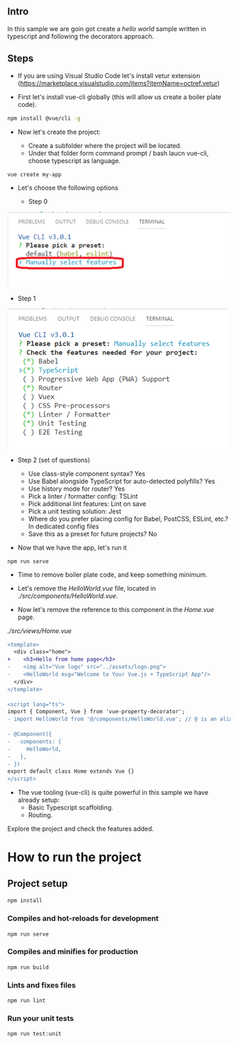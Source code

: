 ## Intro

In this sample we are goin got create a _hello world_ sample written in typescript and following the decorators approach.

## Steps

- If you are using Visual Studio Code let's install vetur extension (https://marketplace.visualstudio.com/items?itemName=octref.vetur)

- First let's install vue-cli globally (this will allow us create a boiler plate code).

```bash
npm install @vue/cli -g
```

- Now let's create the project:

  - Create a subfolder where the project will be located.
  - Under that folder form command prompt / bash laucn vue-cli, choose typescript as language.

```bash
vue create my-app
```
- Let's choose the following options

  - Step 0

![step 0](readme/step0.png)

  - Step 1

![step 1](readme/step1.png)

  - Step 2 (set of questions)
    - Use class-style component syntax? Yes
    - Use Babel alongside TypeScript for auto-detected polyfills? Yes
    - Use history mode for router? Yes
    - Pick a linter / formatter config: TSLint
    - Pick additional lint features: Lint on save
    - Pick a unit testing solution: Jest
    - Where do you prefer placing config for Babel, PostCSS, ESLint, etc.? In dedicated config files
    - Save this as a preset for future projects? No

- Now that we have the app, let's run it

```
npm run serve
```

- Time to remove boiler plate code, and keep something minimum.

- Let's remove the _HelloWorld.vue_ file, located in _./src/components/HelloWorld.vue_.

- Now let's remove the reference to this component in the _Home.vue_ page.

_./src/views/Home.vue_

```diff
<template>
  <div class="home">
+    <h3>Hello from home page</h3>    
-    <img alt="Vue logo" src="../assets/logo.png">
-    <HelloWorld msg="Welcome to Your Vue.js + TypeScript App"/>
  </div>
</template>

<script lang="ts">
import { Component, Vue } from 'vue-property-decorator';
- import HelloWorld from '@/components/HelloWorld.vue'; // @ is an alias to /src

- @Component({
-   components: {
-     HelloWorld,
-   },
- })
export default class Home extends Vue {}
</script>
```

- The vue tooling (vue-cli) is quite powerful in this sample we have already setup:
  - Basic Typescript scaffolding.
  - Routing.

Explore the project and check the features added.

# How to run the project

## Project setup
```
npm install
```

### Compiles and hot-reloads for development
```
npm run serve
```

### Compiles and minifies for production
```
npm run build
```

### Lints and fixes files
```
npm run lint
```

### Run your unit tests
```
npm run test:unit
```
